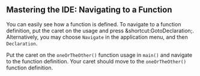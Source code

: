 ## Mastering the IDE: Navigating to a Function

You can easily see how a function is defined. To navigate to a function
definition, put the caret on the usage and press
<span class="shortcut">&shortcut:GotoDeclaration;</span>. 
Alternatively, you may choose <span class="control">`Navigate`</span> 
in the application menu, and then <span class="control">`Declaration`</span>.

Put the caret on the `oneOrTheOther()` function usage in `main()` and navigate
to the function definition. Your caret should move to the `oneOrTheOther()`
function definition.
